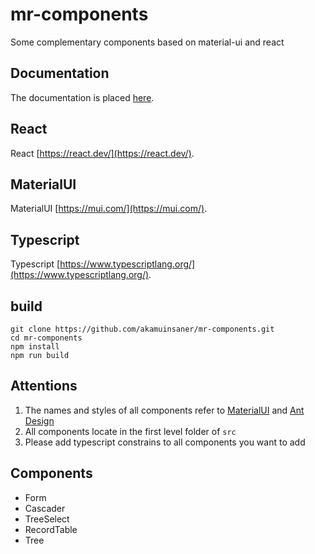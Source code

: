 
# mr-components
Some complementary components based on material-ui and react

## Documentation
The documentation is placed [here](http://mr-component.site/).

## React
React [https://react.dev/](https://react.dev/).

## MaterialUI
MaterialUI [https://mui.com/](https://mui.com/).

## Typescript
Typescript [https://www.typescriptlang.org/](https://www.typescriptlang.org/).

## build
```
git clone https://github.com/akamuinsaner/mr-components.git
cd mr-components
npm install
npm run build
```

## Attentions
1. The names and styles of all components refer to [MaterialUI](https://www.typescriptlang.org/) and [Ant Design](https://ant-design.antgroup.com/) 
2. All components locate in the first level folder of ``src``
3. Please add typescript constrains to all components you want to add

## Components
- Form
- Cascader
- TreeSelect
- RecordTable
- Tree

